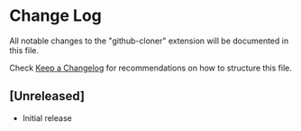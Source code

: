 # Change Log
All notable changes to the "github-cloner" extension will be documented in this file.

Check [Keep a Changelog](http://keepachangelog.com/) for recommendations on how to structure this file.

## [Unreleased]
- Initial release